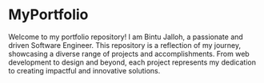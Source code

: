 # MyPortfolio
Welcome to my portfolio repository! I am Bintu Jalloh, a passionate and driven Software Engineer. This repository is a reflection of my journey, showcasing a diverse range of projects and accomplishments. From web development to design and beyond, each project represents my dedication to creating impactful and innovative solutions.
